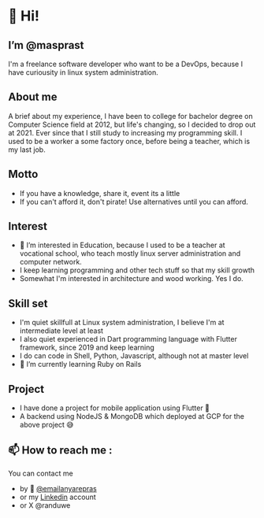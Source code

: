 # 👋 Hi!
## I’m @masprast
I'm a freelance software developer who want to be a DevOps, because I have curiousity in linux system administration.

## About me
A brief about my experience, I have been to college for bachelor degree on Computer Science field at 2012, but life's changing, so I decided to drop out at 2021. Ever since that I still study to increasing my programming skill. I used to be a worker a some factory once, before being a teacher, which is my last job.

## Motto
- If you have a knowledge, share it, event its a little
- If you can't afford it, don't pirate! Use alternatives until you can afford.

## Interest
- 👀 I’m interested in Education, because I used to be a teacher at vocational school, who teach mostly linux server administration and computer network.
- I keep learning programming and other tech stuff so that my skill growth
- Somewhat I'm interested in architecture and wood working. Yes I do.

## Skill set
- I'm quiet skillfull at Linux system administration, I believe I'm at intermediate level at least
- I also quiet experienced in Dart programming language with Flutter framework, since 2019 and keep learning
- I do can code in Shell, Python, Javascript, although not at master level
- 🌱 I’m currently learning Ruby on Rails

## Project
- I have done a project for mobile application using Flutter 📱
- A backend using NodeJS & MongoDB which deployed at GCP for the above project 😅

## 📫 How to reach me :
You can contact me
- by 📧 [@emailanyarepras](mailto:emailanyarepras@gmail.com)
- or my [Linkedin](https://www.linkedin.com/in/masprast) account
- or X @randuwe

